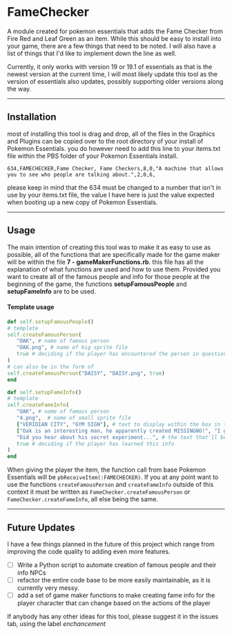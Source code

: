 # FameChecker
 A module created for pokemon essentials that adds the Fame Checker from Fire Red and Leaf Green as an item. While this should be easy to install into your game, there are a few things that need to be noted. I will also have a list of things that I'd like to implement down the line as well. 

Currently, it only works with version 19 or 19.1 of essentials as that is the newest version at the current time, I will most likely update this tool as the version of essentials also updates, possibly supporting older versions along the way.

---
## Installation
 most of installing this tool is drag and drop, all of the files in the Graphics and Plugins can be copied over to the root directory of your install of Pokemon Essentials. you do however need to add this line to your items.txt file within the PBS folder of your Pokemon Essentials install. 
```
634,FAMECHECKER,Fame Checker, Fame Checkers,8,0,"A machine that allows you to see who people are talking about.",2,0,6,
```
please keep in mind that the 634 must be changed to a number that isn't in use by your items.txt file, the value I have here is just the value expected when booting up a new copy of Pokemon Essentials.

---
## Usage
 The main intention of creating this tool was to make it as easy to use as possible, all of the functions that are specifically made for the game maker will be within the file **7 - gameMakerFunctions.rb**. this file has all the explanation of what functions are used and how to use them. Provided you want to create all of the famous people and info for those people at the beginning of the game, the functions **setupFamousPeople** and **setupFameInfo** are to be used.

 #### Template usage
 ```ruby
def self.setupFamousPeople()
# template
self.createFamousPerson(
    "OAK", # name of famous person
    "OAK.png", # name of big sprite file
    true # deciding if the player has encountered the person in question
)
# can also be in the form of
self.createFamousPerson("DAISY", "DAISY.png", true)
end

def self.setupFameInfo()
# template
self.createFameInfo(
    "OAK", # name of famous person
    "4.png",  # name of small sprite file
    ["VERIDIAN CITY", "GYM SIGN"], # text to display within the box in the middle of the screen
    ["Oak is an interesting man, he apparently created MISSINGNO!", "I get it, you're skeptical, but it's true, he really did!"], # text that displays when you press USE
    "Did you hear about his secret experiment...", # the text that'll be displayed when hovering over
    true # deciding if the player has learned this info
)
end
 ```

When giving the player the item, the function call from base Pokemon Essentials will be ``pbReceiveItem(:FAMECHECKER)``. If you at any point want to use the functions ``createFamousPerson`` and ``createFameInfo`` outside of this context it must be written as ``FameChecker.createFamousPerson`` or  ``FameChecker.createFameInfo``, all else being the same.

---
## Future Updates
I have a few things planned in the future of this project which range from improving the code quality to adding even more features.

* [ ] Write a Python script to automate creation of famous people and their info NPCs
* [ ] refactor the entire code base to be more easily maintainable, as it is currently very messy.
* [ ] add a set of game maker functions to make creating fame info for the player character that can change based on the actions of the player

If anybody has any other ideas for this tool, please suggest it in the issues tab, using the label *enchancement*
